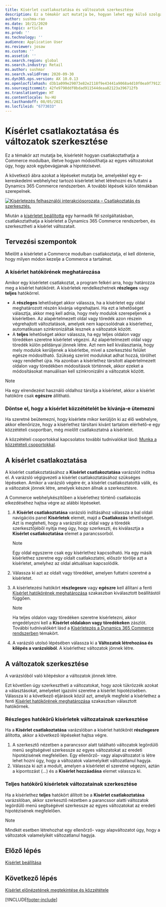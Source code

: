 ```yaml
---
title: Kísérlet csatlakoztatása és változatok szerkesztése
description: Ez a témakör azt mutatja be, hogyan lehet egy külső szolgáltatásból származó kísérletet csatlakoztatni a Dynamics 365 Commerce rendszerhez, illetve hogyan lehet szerkeszteni a kísérlet változatait.
author: sushma-rao
ms.date: 10/21/2020
ms.topic: article
ms.prod: ''
ms.technology: ''
audience: Application User
ms.reviewer: josaw
ms.custom: ''
ms.assetid: ''
ms.search.region: global
ms.search.industry: Retail
ms.author: sushmar
ms.search.validFrom: 2020-09-30
ms.dyn365.ops.version: AX 10.0.13
ms.openlocfilehash: d3b1a099e29073e82e2118f9e43441a9068a4d10f0ea9f79123b97d2b7d5c419
ms.sourcegitcommit: 42fe9790ddf0bdad911544deaa82123a396712fb
ms.translationtype: HT
ms.contentlocale: hu-HU
ms.lasthandoff: 08/05/2021
ms.locfileid: "6773033"
---
```

# <a name="connect-an-experiment-and-edit-variations"></a>Kísérlet csatlakoztatása és változatok szerkesztése

Ez a témakör azt mutatja be, kísérletét hogyan csatlakoztathatja a Commerce modulban, illetve hogyan módosíthatja az egyes változatokat úgy, hogy azok egybevágjanak a hipotézisével. 

A következő ábra azokat a lépéseket mutatja be, amelyekkel egy e-kereskedelmi webhelyhez tartozó kísérletet lehet létrehozni és futtatni a Dynamics 365 Commerce rendszerben. A további lépések külön témákban szerepelnek.

[![Kísérletezés felhasználói interakciósorozata – Csatlakoztatás és szerkesztés.](./media/experimentation_connect_edit.svg) ](./media/experimentation_connect_edit.svg#lightbox)

Miután a [kísérletet beállította](experimentation-setup.md) egy harmadik fél szolgáltatásban, csatlakoztathatja a kísérletet a Dynamics 365 Commerce rendszerben, és szerkesztheti a kísérlet változatait.

## <a name="planning-considerations"></a>Tervezési szempontok

Mielőtt a kísérletet a Commerce modulban csatlakoztatja, el kell döntenie, hogy milyen módon kezelje a Commerce a tartalmat.

### <a name="determine-the-scope-of-your-experiment"></a>A kísérlet hatókörének meghatározása
Amikor egy kísérletet csatlakoztat, a program felkéri arra, hogy határozza meg a kísérlet hatókörét. A kísérletek rendelkezhetnek **részleges** vagy **teljes** hatókörrel.
- A **részleges** lehetőséget akkor válassza, ha a kísérletet egy oldal meghatározott részén kívánja végrehajtani. Ha ezt a lehetőséget választja, akkor meg kell adnia, hogy mely modulok szerepeljenek a kísérletben. Az alapértelmezett oldal vagy töredék azon részein végrehajtott változtatások, amelyek nem kapcsolódnak a kísérlethez, automatikusan szinkronizáltak lesznek a változatok között.
- A **teljes** lehetőséget akkor válassza, ha egy teljes oldalon vagy töredéken szeretne kísérletet végezni. Az alapértelmezett oldal vagy töredék külön példányai jönnek létre. Azt nem kell kiválasztania, hogy mely modulok kerüljenek a kísérletbe, mivel a szerkesztési felület egésze módosítható. Szükség szerint modulokat adhat hozzá, törölhet vagy rendelhet újra. Ha azonban a kísérlethez társított alapértelmezett oldalon vagy töredékben módosítások történnek, akkor ezeket a módosításokat manuálisan kell szinkronizálni a változatok között.

<!-- not to editors, we're adding an image here to illustrate the difference. it will help.) -->

> [!NOTE]
> Ha egy elrendezést használó oldalhoz társítja a kísérletet, akkor a kísérlet hatóköre csak **egészre** állítható.

### <a name="decide-if-you-want-to-schedule-when-your-experiment-is-published"></a>Döntse el, hogy a kísérlet közzétételét be kívánja-e ütemezni
Ha szeretné beütemezni, hogy kísérlete mikor kerüljön ki az élő webhelyre, akkor ellenőrizze, hogy a kísérlethez társítani kívánt tartalom elérhető-e egy közzétételi csoportban, még *mielőtt* csatlakoztatná a kísérletet. 

A közzétételi csoportokkal kapcsolatos további tudnivalókat lásd: [Munka a közzétételi csoportokkal](publish-groups.md).


## <a name="connect-your-experiment"></a>A kísérlet csatlakoztatása
A kísérlet csatlakoztatásához a **Kísérlet csatlakoztatása** varázslót indítsa el. A varázsló végigvezeti a kísérlet csatlakoztatásához szükséges lépéseken. Amikor a varázsló végére ér, a kísérlet csatlakoztatottá válik, és a változatok jönnek létre, amelyek készen állnak a szerkesztésre.

A Commerce webhelykészítőben a kísérlethez történő csatlakozás elkezdéséhez hajtsa végre az alábbi lépéseket.

1. A **Kísérlet csatlakoztatása** varázsló indításához válassza a bal oldali navigációs panel **Kísérletek** elemét, majd a **Csatlakozás** lehetőséget. Azt is megteheti, hogy a varázslót az oldal vagy a töredék szerkesztőjéből nyitja meg úgy, hogy szerkeszti, és kiválasztja a **Kísérlet csatlakoztatása** elemet a parancssorból.

    > [!NOTE]
    > Egy oldal egyszerre csak egy kísérlethez kapcsolható. Ha egy másik kísérlethez szeretne egy oldalt csatlakoztatni, először törölje azt a kísérletet, amelyhez az oldal aktuálisan kapcsolódik.

1. Válassza ki azt az oldalt vagy töredéket, amelyen futtatni szeretné a kísérletet.
1. A kísérletezési hatókört **részlegesre** vagy **egészre** kell állítani a fenti [Kísérlet hatókörének meghatározása](#determine-the-scope-of-your-experiment) szakaszban kiválasztott beállítástól függően.
    > [!NOTE]
    > Ha teljes oldalon vagy töredéken szeretne kísérletezni, akkor engedélyezni kell a **Kísérlet oldalakon vagy töredékeken** zászlót. További tudnivalókért lásd a [Kísérletezés a Dynamics 365 Commerce rendszerben](experimentation-overview.md) témakört.
    
1. A varázsló utolsó lépésében válassza ki a **Változatok létrehozása és kilépés a varázslóból**. A kísérlethez változatok jönnek létre. 

## <a name="edit-your-variations"></a>A változatok szerkesztése
A varázslóból való kilépéskor a változatok jönnek létre. 

Ezt követően úgy szerkesztheti a változatokat, hogy azok tükrözzék azokat a választásokat, amelyeket igazolni szeretne a kísérlet hipotézisében. Válassza ki a következő eljárások közül azt, amelyik megfelel a kísérlethez a fenti [Kísérlet hatókörének meghatározása](#determine-the-scope-of-your-experiment) szakaszban választott hatókörnek.

### <a name="edit-variations-for-experiments-with-partial-scope"></a>Részleges hatókörű kísérletek változatainak szerkesztése
Ha a **Kísérlet csatlakoztatása** varázslóban a kísérlet hatókörét **részlegesre** állította, akkor a következő lépéseket hajtsa végre.

1. A szerkesztő nézetben a parancssor alatt található változatok legördülő menü segítségével szerkessze az egyes változatokat az eredeti hipotézisének megfelelően. Egy ellenőrző- vagy alapváltozatot is létre lehet hozni úgy, hogy a változatok valamelyikét változatlanul hagyja.
1. Válassza ki azt a modult, amelyen a kísérletet el szeretné végezni, aztán a kipontozást (...) és a **Kísérlet hozzáadása** elemet válassza ki.

### <a name="edit-variations-for-experiments-with-entire-scope"></a>Teljes hatókörű kísérletek változatainak szerkesztése
Ha a kísérlethez **teljes** hatókört állított be a **Kísérlet csatlakoztatása** varázslóban, akkor szerkesztő nézetben a parancssor alatti változatok legördülő menü segítségével szerkessze az egyes változatokat az eredeti hipotézisének megfelelően. 

> [!NOTE]
> Mindkét esetben létrehozhat egy ellenőrző- vagy alapváltozatot úgy, hogy a változatok valamelyikét változatlanul hagyja.

## <a name="previous-step"></a>Előző lépés
[Kísérlet beállítása](experimentation-setup.md) 


## <a name="next-step"></a>Következő lépés
[Kísérlet előnézetének megtekintése és közzététele](experimentation-preview-publish.md)


[!INCLUDE[footer-include](../includes/footer-banner.md)]